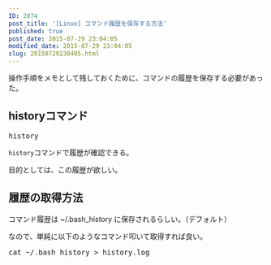 ```yaml
---
ID: 2074
post_title: '[Linux] コマンド履歴を保存する方法'
published: true
post_date: 2015-07-29 23:04:05
modified_date: 2015-07-29 23:04:05
slug: 20150729230405.html
---
```

<p>操作手順をメモとして残しておくために、コマンドの履歴を保存する必要があった。<br />
<!--more--></p>
<h2>historyコマンド</h2>
<pre class="cmd">history</pre>
<p><code>history</code>コマンドで履歴が確認できる。</p>
<p>目的としては、この履歴が欲しい。</p>
<h2>履歴の取得方法</h2>
<p>コマンド履歴は ~/.bash_history に保存されるらしい。（デフォルト）</p>
<p>なので、単純に以下のようなコマンド叩いて取得すれば良い。</p>
<pre class="cmd">cat ~/.bash_history > history.log</pre>